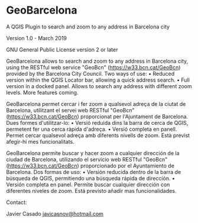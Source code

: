 # GeoBarcelona

A QGIS Plugin to search and zoom to any address in Barcelona city

Version 1.0 - March 2019

GNU General Public License version 2 or later


GeoBarcelona allows to search and zoom to any address in Barcelona city, using the RESTful web service "GeoBcn" (https://w33.bcn.cat/GeoBcn) provided by the Barcelona City Council.
    Two ways of use:
    •	Reduced version within the QGIS Locator bar, allowing a quick address search.
    •	Full version in a docked panel. Allows to search any address with different zoom levels. More features coming.


GeoBarcelona permet cercar i fer zoom a qualsevol adreça de la ciutat de Barcelona, utilitzant el servei web RESTful "GeoBcn" (https://w33.bcn.cat/GeoBcn) proporcionat per l'Ajuntament de Barcelona.
    Dues formes d'utilitzar-lo:
    •	Versió reduida dins la barra de cerca de QGIS, permetent fer una cerca ràpida d'adreça.
    •	Versió completa en panell. Permet cercar qualsevol adreça amb diferents nivells de zoom. Està previst afegir-hi mes funcionalitats.


GeoBarcelona permite buscar y hacer zoom a cualquier dirección de la ciudad de Barcelona, utilizando el servicio web RESTful "GeoBcn" (https://w33.bcn.cat/GeoBcn) proporcionado por el Ayuntamiento de Barcelona.
    Dos formas de uso:
    •	Versión reducida dentro de la barra de búsqueda de QGIS, permitiendo una búsqueda rápida de dirección.
    •	Versión completa en panel. Permite buscar cualquier dirección con diferentes niveles de zoom. Está previsto añadir mas funcionalidades.


Contact:

Javier Casado
javicasnov@hotmail.com

